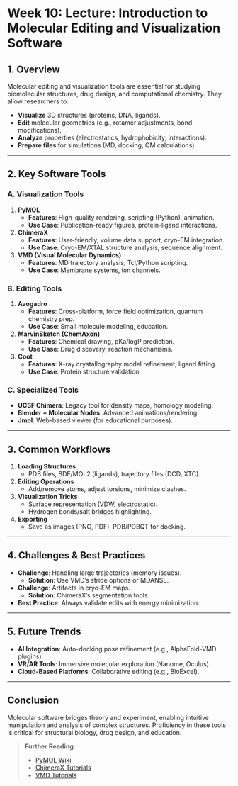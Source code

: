 # **Week 10: Lecture: Introduction to Molecular Editing and Visualization Software**  

## **1. Overview**  
Molecular editing and visualization tools are essential for studying biomolecular structures, drug design, and computational chemistry. They allow researchers to:  
- **Visualize** 3D structures (proteins, DNA, ligands).  
- **Edit** molecular geometries (e.g., rotamer adjustments, bond modifications).  
- **Analyze** properties (electrostatics, hydrophobicity, interactions).  
- **Prepare files** for simulations (MD, docking, QM calculations).  

---

## **2. Key Software Tools**  

### **A. Visualization Tools**  
1. **PyMOL**  
   - **Features**: High-quality rendering, scripting (Python), animation.  
   - **Use Case**: Publication-ready figures, protein-ligand interactions.  
2. **ChimeraX**  
   - **Features**: User-friendly, volume data support, cryo-EM integration.  
   - **Use Case**: Cryo-EM/XTAL structure analysis, sequence alignment.  
3. **VMD (Visual Molecular Dynamics)**  
   - **Features**: MD trajectory analysis, Tcl/Python scripting.  
   - **Use Case**: Membrane systems, ion channels.  

### **B. Editing Tools**  
1. **Avogadro**  
   - **Features**: Cross-platform, force field optimization, quantum chemistry prep.  
   - **Use Case**: Small molecule modeling, education.  
2. **MarvinSketch (ChemAxon)**  
   - **Features**: Chemical drawing, pKa/logP prediction.  
   - **Use Case**: Drug discovery, reaction mechanisms.  
3. **Coot**  
   - **Features**: X-ray crystallography model refinement, ligand fitting.  
   - **Use Case**: Protein structure validation.  

### **C. Specialized Tools**  
- **UCSF Chimera**: Legacy tool for density maps, homology modeling.  
- **Blender + Molecular Nodes**: Advanced animations/rendering.  
- **Jmol**: Web-based viewer (for educational purposes).  

---

## **3. Common Workflows**  
1. **Loading Structures**  
   - PDB files, SDF/MOL2 (ligands), trajectory files (DCD, XTC).  
2. **Editing Operations**  
   - Add/remove atoms, adjust torsions, minimize clashes.  
3. **Visualization Tricks**  
   - Surface representation (VDW, electrostatic).  
   - Hydrogen bonds/salt bridges highlighting.  
4. **Exporting**  
   - Save as images (PNG, PDF), PDB/PDBQT for docking.  

---

## **4. Challenges & Best Practices**  
- **Challenge**: Handling large trajectories (memory issues).  
  - **Solution**: Use VMD’s stride options or MDANSE.  
- **Challenge**: Artifacts in cryo-EM maps.  
  - **Solution**: ChimeraX’s segmentation tools.  
- **Best Practice**: Always validate edits with energy minimization.  

---

## **5. Future Trends**  
- **AI Integration**: Auto-docking pose refinement (e.g., AlphaFold-VMD plugins).  
- **VR/AR Tools**: Immersive molecular exploration (Nanome, Oculus).  
- **Cloud-Based Platforms**: Collaborative editing (e.g., BioExcel).  

---

## **Conclusion**  
Molecular software bridges theory and experiment, enabling intuitive manipulation and analysis of complex structures. Proficiency in these tools is critical for structural biology, drug design, and education.  

> **Further Reading**:  
> - [PyMOL Wiki](https://pymolwiki.org/)  
> - [ChimeraX Tutorials](https://www.rbvi.ucsf.edu/chimerax/docs/)  
> - [VMD Tutorials](https://www.ks.uiuc.edu/Training/Tutorials/)  
